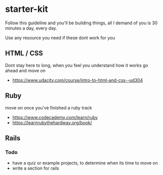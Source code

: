 # starter-kit 
Follow this guideline and you'll be building things,
all I demand of you is 30 minutes a day, every day.

Use any resource you need if these dont work for you

## HTML / CSS
Dont stay here to long, when you feel you understand how it works
go ahead and move on 

* https://www.udacity.com/course/intro-to-html-and-css--ud304

## Ruby
move on once you've finished a ruby track

* https://www.codecademy.com/learn/ruby
* https://learnrubythehardway.org/book/

## Rails


### Todo

* have a quiz or example projects, to determine when its time to move on
* write a section for rails 
